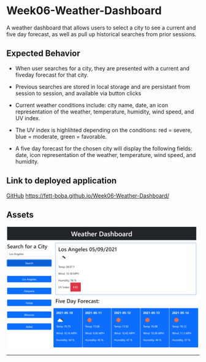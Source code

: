 # Week06-Weather-Dashboard

A weather dashboard that allows users to select a city to see a current and five day forecast, as well as pull up historical searches from prior sessions.


## Expected Behavior

* When user searches for a city, they are presented with a current and fiveday forecast for that city.

* Previous searches are stored in local storage and are persistant from session to session, and available via button clicks

* Current weather conditions include: city name, date, an icon representation of the weather, temperature, humidity, wind speed, and UV index.

* The UV index is highlihted depending on the conditions: red = severe, blue = moderate, green = favorable.

* A five day forecast for the chosen city will display the following fields: date, icon representation of the weather, temperature, wind speed, and humidity.


## Link to deployed application

[GitHub](https://fett-boba.github.io/Week06-Weather-Dashboard/) https://fett-boba.github.io/Week06-Weather-Dashboard/


## Assets

![Screen capture demonstrating the Workday Scheduler](assets/img/weatherdashboard.PNG)

---
